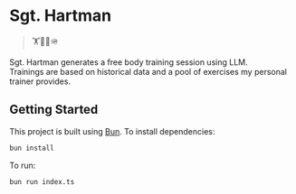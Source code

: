 # Sgt. Hartman

> 🏋️💪🏃🪖

Sgt. Hartman generates a free body training session using LLM.  
Trainings are based on historical data and a pool of exercises my personal trainer provides.

## Getting Started

This project is built using [Bun](https://bun.sh).
To install dependencies:

```bash
bun install
```

To run:

```bash
bun run index.ts
```
